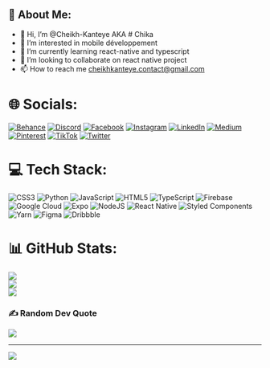 ## 💫 About Me:
- 👋 Hi, I’m @Cheikh-Kanteye AKA # Chika
- 👀 I’m interested in mobile développement 
- 🌱 I’m currently learning react-native and typescript 
- 💞️ I’m looking to collaborate on react native project 
- 📫 How to reach me cheikhkanteye.contact@gmail.com

# 🌐 Socials:
[![Behance](https://img.shields.io/badge/Behance-1769ff?logo=behance&logoColor=white)](https://behance.net/serignekanteye ) [![Discord](https://img.shields.io/badge/Discord-%237289DA.svg?logo=discord&logoColor=white)](htttps://discord.gg/Chika5) [![Facebook](https://img.shields.io/badge/Facebook-%231877F2.svg?logo=Facebook&logoColor=white)](https://facebook.com/Cheikhkante) [![Instagram](https://img.shields.io/badge/Instagram-%23E4405F.svg?logo=Instagram&logoColor=white)](https://instagram.com/chika.sck) [![LinkedIn](https://img.shields.io/badge/LinkedIn-%230077B5.svg?logo=linkedin&logoColor=white)](https://linkedin.com/in/serignekanteye ) [![Medium](https://img.shields.io/badge/Medium-12100E?logo=medium&logoColor=white)](https://medium.com/@Chikadev) [![Pinterest](https://img.shields.io/badge/Pinterest-%23E60023.svg?logo=Pinterest&logoColor=white)](https://pinterest.com/Chikadev) [![TikTok](https://img.shields.io/badge/TikTok-%23000000.svg?logo=TikTok&logoColor=white)](https://tiktok.com/@React-coder) [![Twitter](https://img.shields.io/badge/Twitter-%231DA1F2.svg?logo=Twitter&logoColor=white)](https://twitter.com/@CKanteye) 

# 💻 Tech Stack:
![CSS3](https://img.shields.io/badge/css3-%231572B6.svg?style=for-the-badge&logo=css3&logoColor=white) ![Python](https://img.shields.io/badge/python-3670A0?style=for-the-badge&logo=python&logoColor=ffdd54) ![JavaScript](https://img.shields.io/badge/javascript-%23323330.svg?style=for-the-badge&logo=javascript&logoColor=%23F7DF1E) ![HTML5](https://img.shields.io/badge/html5-%23E34F26.svg?style=for-the-badge&logo=html5&logoColor=white) ![TypeScript](https://img.shields.io/badge/typescript-%23007ACC.svg?style=for-the-badge&logo=typescript&logoColor=white) ![Firebase](https://img.shields.io/badge/firebase-%23039BE5.svg?style=for-the-badge&logo=firebase) ![Google Cloud](https://img.shields.io/badge/Google%20Cloud-%234285F4.svg?style=for-the-badge&logo=google-cloud&logoColor=white) ![Expo](https://img.shields.io/badge/expo-1C1E24?style=for-the-badge&logo=expo&logoColor=#D04A37) ![NodeJS](https://img.shields.io/badge/node.js-6DA55F?style=for-the-badge&logo=node.js&logoColor=white) ![React Native](https://img.shields.io/badge/react_native-%2320232a.svg?style=for-the-badge&logo=react&logoColor=%2361DAFB) ![Styled Components](https://img.shields.io/badge/styled--components-DB7093?style=for-the-badge&logo=styled-components&logoColor=white) ![Yarn](https://img.shields.io/badge/yarn-%232C8EBB.svg?style=for-the-badge&logo=yarn&logoColor=white) 	![Figma](https://img.shields.io/badge/figma-%23F24E1E.svg?style=for-the-badge&logo=figma&logoColor=white) ![Dribbble](https://img.shields.io/badge/Dribbble-EA4C89?style=for-the-badge&logo=dribbble&logoColor=white)
# 📊 GitHub Stats:
![](https://github-readme-stats.vercel.app/api?username=CheikhKanteye&theme=dark&hide_border=false&include_all_commits=true&count_private=false)<br/>
![](https://github-readme-streak-stats.herokuapp.com/?user=CheikhKanteye&theme=dark&hide_border=false)<br/>
![](https://github-readme-stats.vercel.app/api/top-langs/?username=CheikhKanteye&theme=dark&hide_border=false&include_all_commits=true&count_private=false&layout=compact)

### ✍️ Random Dev Quote
![](https://quotes-github-readme.vercel.app/api?type=horizontal&theme=radical)

---
[![](https://visitcount.itsvg.in/api?id=CheikhKanteye&icon=0&color=0)](https://visitcount.itsvg.in)

<!-- Proudly created with GPRM ( https://gprm.itsvg.in ) -->

<!---
Cheikh-Kanteye/Cheikh-Kanteye is a ✨ special ✨ repository because its `README.md` (this file) appears on your GitHub profile.
You can click the Preview link to take a look at your changes.
--->
